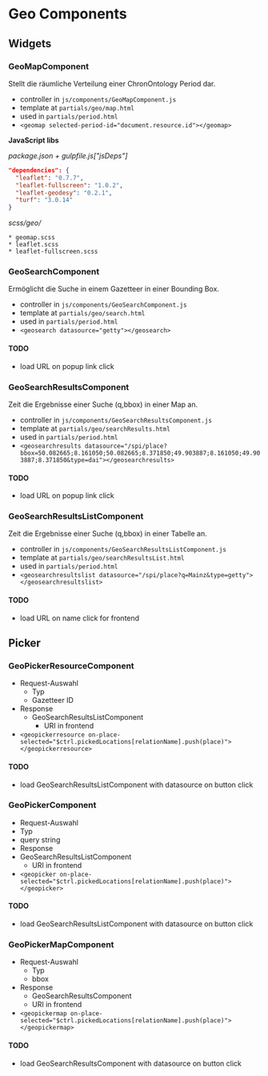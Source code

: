 # Geo Components

## Widgets

### GeoMapComponent

Stellt die räumliche Verteilung einer ChronOntology Period dar.

* controller in `js/components/GeoMapComponent.js`
* template at `partials/geo/map.html`
* used in `partials/period.html`
* `<geomap selected-period-id="document.resource.id"></geomap>`

**JavaScript libs**

*package.json + gulpfile.js["jsDeps"]*

```json
"dependencies": {
  "leaflet": "0.7.7",
  "leaflet-fullscreen": "1.0.2",
  "leaflet-geodesy": "0.2.1",
  "turf": "3.0.14"
}
```

*scss/geo/*

```
* geomap.scss
* leaflet.scss
* leaflet-fullscreen.scss
```

### GeoSearchComponent

Ermöglicht die Suche in einem Gazetteer in einer Bounding Box.

* controller in `js/components/GeoSearchComponent.js`
* template at `partials/geo/search.html`
* used in `partials/period.html`
* `<geosearch datasource="getty"></geosearch>`

#### TODO

* load URL on popup link click

### GeoSearchResultsComponent

Zeit die Ergebnisse einer Suche (q,bbox) in einer Map an.

* controller in `js/components/GeoSearchResultsComponent.js`
* template at `partials/geo/searchResults.html`
* used in `partials/period.html`
* `<geosearchresults datasource="/spi/place?bbox=50.082665;8.161050;50.082665;8.371850;49.903887;8.161050;49.903887;8.371850&type=dai"></geosearchresults>`

#### TODO

* load URL on popup link click

### GeoSearchResultsListComponent

Zeit die Ergebnisse einer Suche (q,bbox) in einer Tabelle an.

* controller in `js/components/GeoSearchResultsListComponent.js`
* template at `partials/geo/searchResultsList.html`
* used in `partials/period.html`
* `<geosearchresultslist datasource="/spi/place?q=Mainz&type=getty"></geosearchresultslist>`

#### TODO

* load URL on name click for frontend

## Picker

### GeoPickerResourceComponent

* Request-Auswahl
  * Typ
  * Gazetteer ID
* Response
  * GeoSearchResultsListComponent
     * URI in frontend
* `<geopickerresource on-place-selected="$ctrl.pickedLocations[relationName].push(place)"></geopickerresource>`

#### TODO

* load GeoSearchResultsListComponent with datasource on button click

### GeoPickerComponent

* Request-Auswahl
 * Typ
 * query string
* Response
 * GeoSearchResultsListComponent
   * URI in frontend
* `<geopicker on-place-selected="$ctrl.pickedLocations[relationName].push(place)"></geopicker>`

#### TODO

* load GeoSearchResultsListComponent with datasource on button click

### GeoPickerMapComponent

* Request-Auswahl
  * Typ
  * bbox
* Response
  * GeoSearchResultsComponent
   *  URI in frontend
* `<geopickermap on-place-selected="$ctrl.pickedLocations[relationName].push(place)"></geopickermap>`

#### TODO

* load GeoSearchResultsComponent with datasource on button click

